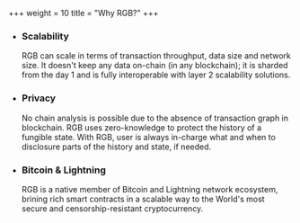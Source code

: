 +++
weight = 10
title = "Why RGB?"
+++

* ### Scalability

  RGB can scale in terms of transaction throughput, data size and network size.
  It doesn't keep any data on-chain (in any blockchain); it is sharded from the
  day 1 and is fully interoperable with layer 2 scalability solutions.

* ### Privacy

  No chain analysis is possible due to the absence of transaction graph in 
  blockchain. RGB uses zero-knowledge to protect the history of a fungible state.
  With RGB, user is always in-charge what and when to disclosure parts of the 
  history and state, if needed.

* ### Bitcoin & Lightning

  RGB is a native member of Bitcoin and Lightning network ecosystem, brining
  rich smart contracts in a scalable way to the World's most secure and
  censorship-resistant cryptocurrency.

